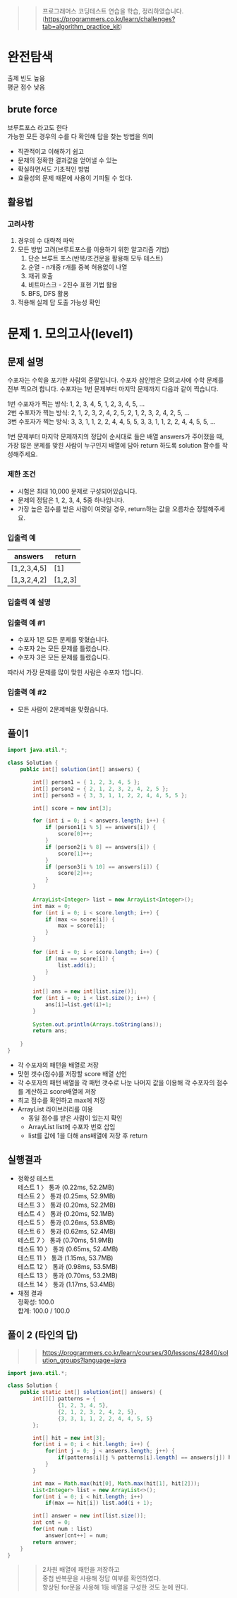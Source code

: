 >> 프로그래머스 코딩테스트 연습을 학습, 정리하였습니다. (https://programmers.co.kr/learn/challenges?tab=algorithm_practice_kit)
# 완전탐색
출제 빈도 높음  
평균 점수 낮음
## brute force
브루트포스 라고도 한다  
가능한 모든 경우의 수를 다 확인해 답을 찾는 방법을 의미
* 직관적이고 이해하기 쉽고
* 문제의 정확한 결과값을 얻어낼 수 있는
* 확실하면서도 기초적인 방법
* 효율성의 문제 때문에 사용이 기피될 수 있다.
## 활용법
### 고려사항
1. 경우의 수 대략적 파악
2. 모든 방법 고려(브루트포스를 이용하기 위한 알고리즘 기법)
   1. 단순 브루트 포스(반복/조건문을 활용해 모두 테스트)
   2. 순열 - n개중 r개를 중복 허용없이 나열
   3. 재귀 호출
   4. 비트마스크 - 2진수 표현 기법 활용
   5. BFS, DFS 활용
3. 적용해 실제 답 도출 가능성 확인


# 문제 1. 모의고사(level1)
## 문제 설명
수포자는 수학을 포기한 사람의 준말입니다. 수포자 삼인방은 모의고사에 수학 문제를 전부 찍으려 합니다. 수포자는 1번 문제부터 마지막 문제까지 다음과 같이 찍습니다.

1번 수포자가 찍는 방식: 1, 2, 3, 4, 5, 1, 2, 3, 4, 5, ...  
2번 수포자가 찍는 방식: 2, 1, 2, 3, 2, 4, 2, 5, 2, 1, 2, 3, 2, 4, 2, 5, ...  
3번 수포자가 찍는 방식: 3, 3, 1, 1, 2, 2, 4, 4, 5, 5, 3, 3, 1, 1, 2, 2, 4, 4, 5, 5, ...  

1번 문제부터 마지막 문제까지의 정답이 순서대로 들은 배열 answers가 주어졌을 때, 가장 많은 문제를 맞힌 사람이 누구인지 배열에 담아 return 하도록 solution 함수를 작성해주세요.

### 제한 조건
* 시험은 최대 10,000 문제로 구성되어있습니다.
* 문제의 정답은 1, 2, 3, 4, 5중 하나입니다.
* 가장 높은 점수를 받은 사람이 여럿일 경우, return하는 값을 오름차순 정렬해주세요.
### 입출력 예
answers|	return
---|---
[1,2,3,4,5]|	[1]
[1,3,2,4,2]|	[1,2,3]
### 입출력 예 설명
### 입출력 예 #1
* 수포자 1은 모든 문제를 맞혔습니다.
* 수포자 2는 모든 문제를 틀렸습니다.
* 수포자 3은 모든 문제를 틀렸습니다.  

따라서 가장 문제를 많이 맞힌 사람은 수포자 1입니다.
### 입출력 예 #2
* 모든 사람이 2문제씩을 맞췄습니다.

## 풀이1
```java
import java.util.*;

class Solution {
    public int[] solution(int[] answers) {

		int[] person1 = { 1, 2, 3, 4, 5 };
		int[] person2 = { 2, 1, 2, 3, 2, 4, 2, 5 };
		int[] person3 = { 3, 3, 1, 1, 2, 2, 4, 4, 5, 5 };

		int[] score = new int[3];

		for (int i = 0; i < answers.length; i++) {
			if (person1[i % 5] == answers[i]) {
				score[0]++;
			}
			if (person2[i % 8] == answers[i]) {
				score[1]++;
			}
			if (person3[i % 10] == answers[i]) {
				score[2]++;
			}
		}
        
		ArrayList<Integer> list = new ArrayList<Integer>();		
		int max = 0;
		for (int i = 0; i < score.length; i++) {
			if (max <= score[i]) {
				max = score[i];
			}
		}
        
		for (int i = 0; i < score.length; i++) {
			if (max == score[i]) {
				list.add(i);
			}
		}
        
		int[] ans = new int[list.size()];		
		for (int i = 0; i < list.size(); i++) {
			ans[i]=list.get(i)+1;
		}	
        
		System.out.println(Arrays.toString(ans));
        return ans;
        
    }
}
```
* 각 수포자의 패턴을 배열로 저장
* 맞힌 갯수(점수)를 저장할 score 배열 선언
* 각 수포자의 패턴 배열을 각 패턴 갯수로 나눈 나머지 값을 이용해 각 수포자의 점수를 계산하고 score배열에 저장
* 최고 점수를 확인하고 max에 저장
* ArrayList 라이브러리를 이용
  * 동일 점수를 받은 사람이 있는지 확인
  * ArrayList list에 수포자 번호 삽입
  * list를 값에 1을 더해 ans배열에 저장 후 return
## 실행결과
* 정확성  테스트  
테스트 1 〉	통과 (0.22ms, 52.2MB)  
테스트 2 〉	통과 (0.25ms, 52.9MB)  
테스트 3 〉	통과 (0.20ms, 52.2MB)  
테스트 4 〉	통과 (0.20ms, 52.1MB)  
테스트 5 〉	통과 (0.26ms, 53.8MB)  
테스트 6 〉	통과 (0.62ms, 52.4MB)  
테스트 7 〉	통과 (0.70ms, 51.9MB)  
테스트 10 〉	통과 (0.65ms, 52.4MB)  
테스트 11 〉	통과 (1.15ms, 53.7MB)  
테스트 12 〉	통과 (0.98ms, 53.5MB)  
테스트 13 〉	통과 (0.70ms, 53.2MB)  
테스트 14 〉	통과 (1.17ms, 53.4MB)  
* 채점 결과  
정확성: 100.0  
합계: 100.0 / 100.0  

## 풀이 2 (타인의 답)
>>https://programmers.co.kr/learn/courses/30/lessons/42840/solution_groups?language=java

```java
import java.util.*;

class Solution {
    public static int[] solution(int[] answers) {
        int[][] patterns = {
                {1, 2, 3, 4, 5},
                {2, 1, 2, 3, 2, 4, 2, 5},
                {3, 3, 1, 1, 2, 2, 4, 4, 5, 5}
        };

        int[] hit = new int[3];
        for(int i = 0; i < hit.length; i++) {
            for(int j = 0; j < answers.length; j++) {
                if(patterns[i][j % patterns[i].length] == answers[j]) hit[i]++;
            }
        }

        int max = Math.max(hit[0], Math.max(hit[1], hit[2]));
        List<Integer> list = new ArrayList<>();
        for(int i = 0; i < hit.length; i++)
            if(max == hit[i]) list.add(i + 1);

        int[] answer = new int[list.size()];
        int cnt = 0;
        for(int num : list)
            answer[cnt++] = num;
        return answer;
    }
}
```
>> 2차원 배열에 패턴을 저장하고  
중첩 반복문을 사용해 정답 여부를 확인하였다.  
향상된 for문을 사용해 1등 배열을 구성한 것도 눈에 띈다.